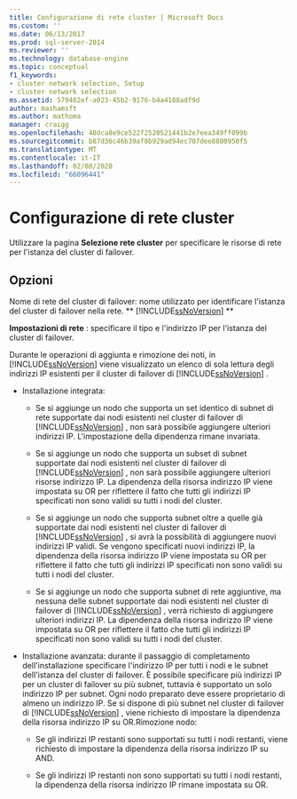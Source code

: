 ```yaml
---
title: Configurazione di rete cluster | Microsoft Docs
ms.custom: ''
ms.date: 06/13/2017
ms.prod: sql-server-2014
ms.reviewer: ''
ms.technology: database-engine
ms.topic: conceptual
f1_keywords:
- cluster network selection, Setup
- cluster network selection
ms.assetid: 579482ef-a023-45b2-9176-b4a4188adf9d
author: mashamsft
ms.author: mathoma
manager: craigg
ms.openlocfilehash: 48dca8e9ce522f2520521441b2e7eea349ff099b
ms.sourcegitcommit: b87d36c46b39af8b929ad94ec707dee8800950f5
ms.translationtype: MT
ms.contentlocale: it-IT
ms.lasthandoff: 02/08/2020
ms.locfileid: "66096441"
---
```

# <a name="cluster-network-configuration"></a>Configurazione di rete cluster
  Utilizzare la pagina **Selezione rete cluster** per specificare le risorse di rete per l'istanza del cluster di failover.  
  
## <a name="options"></a>Opzioni  
 Nome di rete del cluster di failover: nome utilizzato per identificare l'istanza del cluster di failover nella rete. ** [!INCLUDE[ssNoVersion](../../includes/ssnoversion-md.md)] **  
  
 **Impostazioni di rete** : specificare il tipo e l'indirizzo IP per l'istanza del cluster di failover.  
  
 Durante le operazioni di aggiunta e rimozione dei noti, in [!INCLUDE[ssNoVersion](../../includes/ssnoversion-md.md)] viene visualizzato un elenco di sola lettura degli indirizzi IP esistenti per il cluster di failover di [!INCLUDE[ssNoVersion](../../includes/ssnoversion-md.md)] .  
  
-   Installazione integrata:  
  
    -   Se si aggiunge un nodo che supporta un set identico di subnet di rete supportate dai nodi esistenti nel cluster di failover di [!INCLUDE[ssNoVersion](../../includes/ssnoversion-md.md)] , non sarà possibile aggiungere ulteriori indirizzi IP. L'impostazione della dipendenza rimane invariata.  
  
    -   Se si aggiunge un nodo che supporta un subset di subnet supportate dai nodi esistenti nel cluster di failover di [!INCLUDE[ssNoVersion](../../includes/ssnoversion-md.md)] , non sarà possibile aggiungere ulteriori risorse indirizzo IP. La dipendenza della risorsa indirizzo IP viene impostata su OR per riflettere il fatto che tutti gli indirizzi IP specificati non sono validi su tutti i nodi del cluster.  
  
    -   Se si aggiunge un nodo che supporta subnet oltre a quelle già supportate dai nodi esistenti nel cluster di failover di [!INCLUDE[ssNoVersion](../../includes/ssnoversion-md.md)] , si avrà la possibilità di aggiungere nuovi indirizzi IP validi. Se vengono specificati nuovi indirizzi IP, la dipendenza della risorsa indirizzo IP viene impostata su OR per riflettere il fatto che tutti gli indirizzi IP specificati non sono validi su tutti i nodi del cluster.  
  
    -   Se si aggiunge un nodo che supporta subnet di rete aggiuntive, ma nessuna delle subnet supportate dai nodi esistenti nel cluster di failover di [!INCLUDE[ssNoVersion](../../includes/ssnoversion-md.md)] , verrà richiesto di aggiungere ulteriori indirizzi IP. La dipendenza della risorsa indirizzo IP viene impostata su OR per riflettere il fatto che tutti gli indirizzi IP specificati non sono validi su tutti i nodi del cluster.  
  
-   Installazione avanzata: durante il passaggio di completamento dell'installazione specificare l'indirizzo IP per tutti i nodi e le subnet dell'istanza del cluster di failover. È possibile specificare più indirizzi IP per un cluster di failover su più subnet, tuttavia è supportato un solo indirizzo IP per subnet. Ogni nodo preparato deve essere proprietario di almeno un indirizzo IP. Se si dispone di più subnet nel cluster di failover di [!INCLUDE[ssNoVersion](../../includes/ssnoversion-md.md)] , viene richiesto di impostare la dipendenza della risorsa indirizzo IP su OR.Rimozione nodo:  
  
    -   Se gli indirizzi IP restanti sono supportati su tutti i nodi restanti, viene richiesto di impostare la dipendenza della risorsa indirizzo IP su AND.  
  
    -   Se gli indirizzi IP restanti non sono supportati su tutti i nodi restanti, la dipendenza della risorsa indirizzo IP rimane impostata su OR.  
  
  
